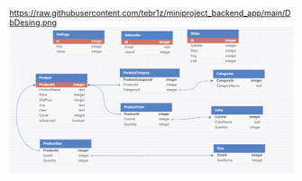 https://raw.githubusercontent.com/tebr1z/miniproject_backend_app/main/DbDesing.png
<img src="https://raw.githubusercontent.com/tebr1z/miniproject_backend_app/main/DbDesing.png">
